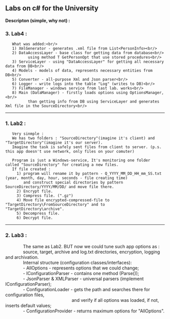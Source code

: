 ## Labs on c# for the University

**Descripton (simple, why not) :** 

### 3. Lab4 : <br/>
       What was added:<br/>
       1) XmlGenerator - generates .xml file from List<PersonInfo><br/>
       2) DataAccessLayer - base class for getting data from database<br/>
              using method T GetPersonOpt that use stored procedures<br/>
       3) ServiceLayer - using "DataAccessLayer" for getting all necessary data from DB<br/>
       4) Models - models of data, represents necessary entities from DB<br/>
       5) Converter - all-purpose Xml and Json parser<br/>
       6) Logger - write logs into the table "Log" (writes to DB)<br/>
       7) FileManager - windows service from last lab. works<br/>
       8) Main (DataManager) - firstly loads options using OptionsManager,<br/>
              than getting info from DB using ServiceLayer and generates Xml file in the SourceDirectory<br/>
***
### 1. Lab2 :
       Very sinmple : 
       We has two folders : "SourceDirectory"(imagine it's client) and "TargetDirectory"(imagine it's our server).
       Imagine the task is safely sent files from client to server. (p.s. this app doesn't use network, only files on your comuter)
       
       Program is just a Windows-service, It's monitoring one folder called "SourceDirectory" for creating a new files.
       If file created : 
         1) program will rename it by pattern - Q_YYYY_MM_DD_HH_mm_SS.txt (year, month, day, hour, seconds - file creating time)
            and construct special directories by pattern SourceDirectory/YYYY/MM/DD/ and move file there.
         2) Encrypt file.
         3) Compress file. (".gz")
         4) Move file encrypted-compressed-file to "TargetDirectory\FromSourceDirectory" and to "TargetDirectory\archive".
         5) Decompress file.
         6) Decrypt file.
***
### 2. Lab3 :<br />
    The same as Lab2. BUT now we could tune such app options as :<br />
    source, target, archive and log.txt directories, encryption, logging and archivation.<br />
    Internal structure (configuration classes/interfaces): <br />
    - AllOptions - represents options that we could change;<br />
    - IConfigurationParser - contains one method (Parse());<br />
    - JsonParser & XMLParser - universal parsers (implement IConfigurationParser);<br />
    - ConfigurationLoader - gets the path and searches there for configuration files,<br />
                   and verify if all options was loaded, if not, inserts default values;<br />
    - ConfigurationProvider - returns maximum options for "AllOptions".<br />      
